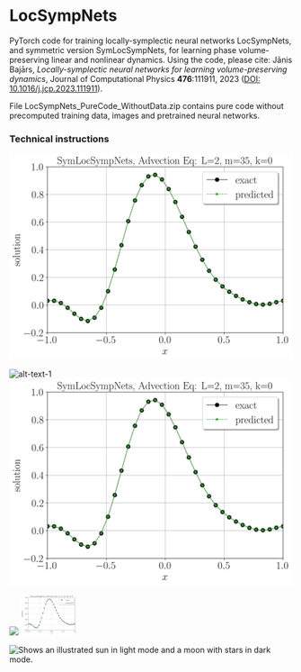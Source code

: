 # LocSympNets
PyTorch code for training locally-symplectic neural networks LocSympNets, and symmetric version SymLocSympNets, for learning phase volume-preserving linear and nonlinear dynamics. Using the code, please cite: Jānis Bajārs, *Locally-symplectic neural networks for learning volume-preserving dynamics*, Journal of Computational Physics **476**:111911, 2023 ([DOI: 10.1016/j.jcp.2023.111911](https://www.sciencedirect.com/science/article/pii/S0021999123000062?via%3Dihub)).

File LocSympNets_PureCode_WithoutData.zip contains pure code without precomputed training data, images and pretrained neural networks.

### Technical instructions

![Advection equation](Figures/AdvectionEq/Predictions/sym_Predictions_L2m35k0.png)

![alt-text-1](Figures/AdvectionEq/Predictions/Predictions_L2m35k0.png "title-1") ![alt-text-2](Figures/AdvectionEq/Predictions/sym_Predictions_L2m35k0.png "title-2")

<p float="left">
  <img src="Figures/AdvectionEq/Predictions/Predictions_L2m35k0.png" width="100" />
  <img src="Figures/AdvectionEq/Predictions/sym_Predictions_L2m35k0.png" width="100" /> 
</p>


<picture>
  <source media="(prefers-color-scheme: dark)" srcset="Figures/AdvectionEq/Predictions/sym_Predictions_L2m35k0.png">
  <img alt="Shows an illustrated sun in light mode and a moon with stars in dark mode." src="https://user-images.githubusercontent.com/25423296/163456779-a8556205-d0a5-45e2-ac17-42d089e3c3f8.png">
</picture>

